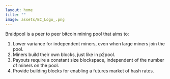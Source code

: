 ```yaml
---
layout: home
title: ""
image: assets/BC_Logo_.png
---
```


Braidpool is a peer to peer bitcoin mining pool that aims to:

1. Lower variance for independent miners, even when large miners join
   the pool.
2. Miners build their own blocks, just like in p2pool.
3. Payouts require a constant size blockspace, independent of the
   number of miners on the pool.
4. Provide building blocks for enabling a futures market of hash rates.

